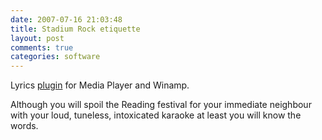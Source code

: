 ```yaml
---
date: 2007-07-16 21:03:48
title: Stadium Rock etiquette
layout: post
comments: true
categories: software
---
```

Lyrics [plugin](http://www.lyricsplugin.com/) for Media Player and
Winamp.

Although you will spoil the Reading festival for your immediate
neighbour with your loud, tuneless, intoxicated karaoke at least you
will know the words.
